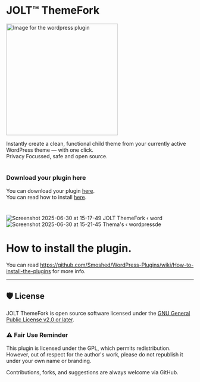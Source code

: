 # JOLT™ ThemeFork
<img src="https://github.com/user-attachments/assets/33dbe5cb-62cb-49a6-b68c-69b79a5fadcd" alt="Image for the wordpress plugin" width="300" >

Instantly create a clean, functional child theme from your currently active WordPress theme — with one click.<br>
Privacy Focussed, safe and open source.

#
### Download your plugin here
You can download your plugin [here](https://github.com/johnoltmans/JOLT-ThemeFork/archive/refs/heads/main.zip).<br>
You can read how to install [here](https://github.com/johnoltmans/JOLT-Dashboard-Notes?tab=readme-ov-file#how-to-install-the-plugin).
#

![Screenshot 2025-06-30 at 15-17-49 JOLT ThemeFork ‹ word](https://github.com/user-attachments/assets/84d46ab8-a117-4557-80e5-2a96aa97a129)
![Screenshot 2025-06-30 at 15-21-45 Thema's ‹ wordpressde](https://github.com/user-attachments/assets/ecde2982-634c-4f83-b8f0-99a1daf6e9c5)

#
# How to install the plugin.
You can read https://github.com/Smoshed/WordPress-Plugins/wiki/How-to-install-the-plugins for more info.

---
## 🛡 License

JOLT ThemeFork is open source software licensed under the [GNU General Public License v2.0 or later](https://www.gnu.org/licenses/gpl-2.0.html).

### ⚠️ Fair Use Reminder

This plugin is licensed under the GPL, which permits redistribution.  
However, out of respect for the author's work, please do not republish it under your own name or branding.

Contributions, forks, and suggestions are always welcome via GitHub.

